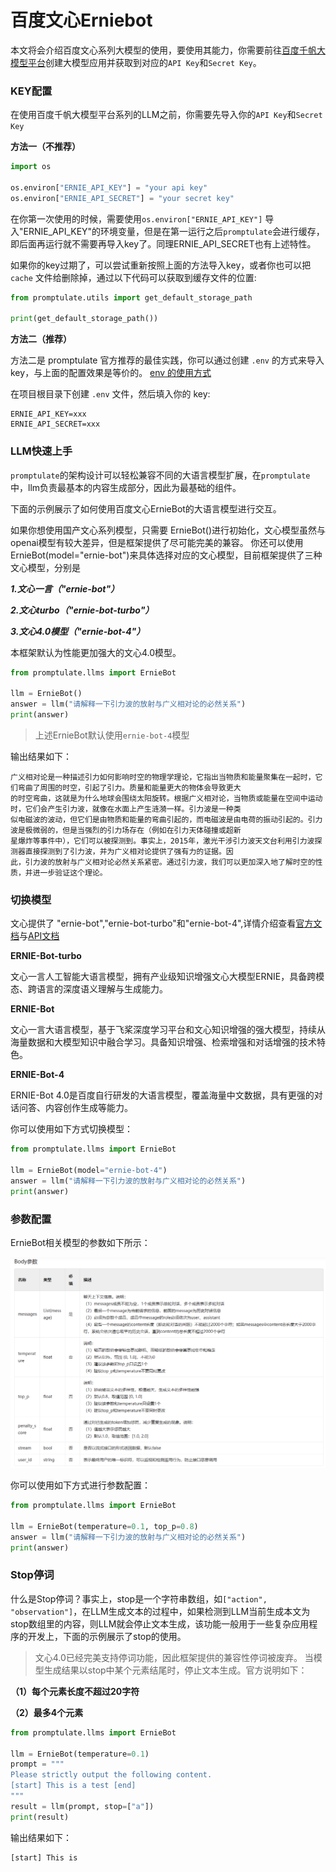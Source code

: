# 百度文心Erniebot

本文将会介绍百度文心系列大模型的使用，要使用其能力，你需要前往[百度千帆大模型平台](https://console.bce.baidu.com/qianfan/ais/console/applicationConsole/application)创建大模型应用并获取到对应的`API Key`和`Secret Key`。

### KEY配置

在使用百度千帆大模型平台系列的LLM之前，你需要先导入你的`API Key`和`Secret Key`

**方法一（不推荐）**

```python
import os

os.environ["ERNIE_API_KEY"] = "your api key"
os.environ["ERNIE_API_SECRET"] = "your secret key"
```

在你第一次使用的时候，需要使用`os.environ["ERNIE_API_KEY"]` 导入"ERNIE_API_KEY"的环境变量，但是在第一运行之后`promptulate`会进行缓存，即后面再运行就不需要再导入key了。同理ERNIE_API_SECRET也有上述特性。

如果你的key过期了，可以尝试重新按照上面的方法导入key，或者你也可以把 `cache` 文件给删除掉，通过以下代码可以获取到缓存文件的位置:

```python
from promptulate.utils import get_default_storage_path

print(get_default_storage_path())
```

**方法二（推荐）**

方法二是 promptulate 官方推荐的最佳实践，你可以通过创建 `.env` 的方式来导入 key，与上面的配置效果是等价的。 [env 的使用方式](https://github.com/theskumar/python-dotenv)

在项目根目录下创建 `.env` 文件，然后填入你的 key:

```text
ERNIE_API_KEY=xxx
ERNIE_API_SECRET=xxx
```

### LLM快速上手

`promptulate`的架构设计可以轻松兼容不同的大语言模型扩展，在`promptulate`中，llm负责最基本的内容生成部分，因此为最基础的组件。

下面的示例展示了如何使用百度文心ErnieBot的大语言模型进行交互。

如果你想使用国产文心系列模型，只需要 ErnieBot()进行初始化，文心模型虽然与openai模型有较大差异，但是框架提供了尽可能完美的兼容。
你还可以使用ErnieBot(model="ernie-bot")来具体选择对应的文心模型，目前框架提供了三种文心模型，分别是

***1.文心一言（"ernie-bot"）***

***2.文心turbo（"ernie-bot-turbo"）***

***3.文心4.0模型（"ernie-bot-4"）***

本框架默认为性能更加强大的文心4.0模型。


```python
from promptulate.llms import ErnieBot

llm = ErnieBot() 
answer = llm("请解释一下引力波的放射与广义相对论的必然关系")
print(answer)

```

> 上述ErnieBot默认使用`ernie-bot-4`模型

输出结果如下：

```text
广义相对论是一种描述引力如何影响时空的物理学理论，它指出当物质和能量聚集在一起时，它们弯曲了周围的时空，引起了引力。质量和能量更大的物体会导致更大
的时空弯曲，这就是为什么地球会围绕太阳旋转。根据广义相对论，当物质或能量在空间中运动时，它们会产生引力波，就像在水面上产生涟漪一样。引力波是一种类
似电磁波的波动，但它们是由物质和能量的弯曲引起的，而电磁波是由电荷的振动引起的。引力波是极微弱的，但是当强烈的引力场存在（例如在引力天体碰撞或超新
星爆炸等事件中），它们可以被探测到。事实上，2015年，激光干涉引力波天文台利用引力波探测器直接探测到了引力波，并为广义相对论提供了强有力的证据。因
此，引力波的放射与广义相对论必然关系紧密。通过引力波，我们可以更加深入地了解时空的性质，并进一步验证这个理论。
```

### 切换模型

文心提供了 "ernie-bot","ernie-bot-turbo"和"ernie-bot-4",详情介绍查看[官方文档](https://cloud.baidu.com/doc/WENXINWORKSHOP/s/Jlfmc9dit)与[API文档](https://cloud.baidu.com/doc/WENXINWORKSHOP/s/Nlks5zkzu)

**ERNIE-Bot-turbo**

文心一言人工智能大语言模型，拥有产业级知识增强文心大模型ERNIE，具备跨模态、跨语言的深度语义理解与生成能力。

**ERNIE-Bot**

文心一言大语言模型，基于飞桨深度学习平台和文心知识增强的强大模型，持续从海量数据和大模型知识中融合学习。具备知识增强、检索增强和对话增强的技术特色。

**ERNIE-Bot-4**

ERNIE-Bot 4.0是百度自行研发的大语言模型，覆盖海量中文数据，具有更强的对话问答、内容创作生成等能力。

你可以使用如下方式切换模型：

```python
from promptulate.llms import ErnieBot

llm = ErnieBot(model="ernie-bot-4") 
answer = llm("请解释一下引力波的放射与广义相对论的必然关系")
print(answer)
```

### 参数配置

ErnieBot相关模型的参数如下所示：

![](../../images/erniebot_param_1.png)

你可以使用如下方式进行参数配置：

```python
from promptulate.llms import ErnieBot

llm = ErnieBot(temperature=0.1, top_p=0.8) 
answer = llm("请解释一下引力波的放射与广义相对论的必然关系")
print(answer)
```

### Stop停词

什么是Stop停词？事实上，stop是一个字符串数组，如`["action", "observation"]`，在LLM生成文本的过程中，如果检测到LLM当前生成本文为stop数组里的内容，则LLM就会停止文本生成，该功能一般用于一些复杂应用程序的开发上，下面的示例展示了stop的使用。

> 文心4.0已经完美支持停词功能，因此框架提供的兼容性停词被废弃。
> 当模型生成结果以stop中某个元素结尾时，停止文本生成。官方说明如下：

**（1）每个元素长度不超过20字符**

**（2）最多4个元素**

```python
from promptulate.llms import ErnieBot

llm = ErnieBot(temperature=0.1)
prompt = """
Please strictly output the following content.
[start] This is a test [end]
"""
result = llm(prompt, stop=["a"])
print(result)
```

输出结果如下：

```text
[start] This is 
```
